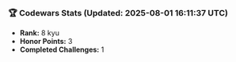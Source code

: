 ### 🏆 Codewars Stats (Updated: 2025-08-01 16:11:37 UTC)

- **Rank:** 8 kyu
- **Honor Points:** 3
- **Completed Challenges:** 1
